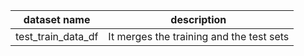 |dataset name|description|
|:--:|:--:|
|test_train_data_df|It merges the training and the test sets|